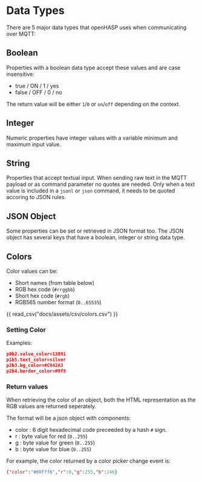 # Data Types

There are 5 major data types that openHASP uses when communicating over MQTT:

## Boolean
Properties with a boolean data type accept these values and are case insensitive:

- true / ON / 1 / yes
- false / OFF / 0 / no

The return value will be either `1`/`0` or `on`/`off` depending on the context.

## Integer
Numeric properties have integer values with a variable minimum and maximum input value.

## String
Properties that accept textual input. When sending raw text in the MQTT payload or as command parameter no quotes are needed.
Only when a text value is included in a `jsonl` or `json` command, it needs to be quoted accoring to JSON rules.

## JSON Object
Some properties can be set or retrieved in JSON format too. The JSON object has several keys that have a boolean, integer or string data type.

## Colors
Color values can be:

- Short names (from table below)
- RGB hex code (`#rrggbb`)
- Short hex code (`#rgb`)
- RGB565 number format (`0..65535`)

{{ read_csv("docs/assets/csv/colors.csv") }}

### Setting Color

Examples:
```json
p0b2.value_color=13891
p1b5.text_color=silver
p2b3.bg_color=#C042A3
p2b4.border_color=#9f9
```

### Return values

When retrieving the color of an object, both the HTML representation as the RGB values are returned seperately.

The format will be a json object with components:

- color : 6 digit hexadecimal code preceeded by a hash `#` sign.
- r : byte value for red (`0..255`)
- g : byte value for green (`0..255`)
- b : byte value for blue (`0..255`)

For example, the color returned by a color picker change event is:
```json
{"color":"#00fff6","r":0,"g":255,"b":246}
```
